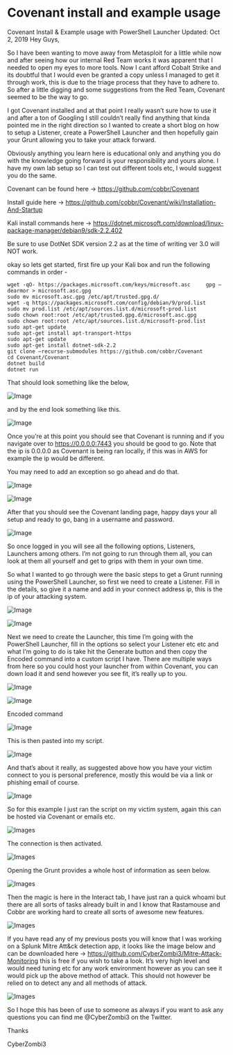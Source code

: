 # Covenant install and example usage

Covenant Install & Example usage with PowerShell Launcher Updated: Oct 2, 2019 Hey Guys,

So I have been wanting to move away from Metasploit for a little while now and after seeing how our internal Red Team works it was apparent that I needed to open my eyes to more tools. Now I cant afford Cobalt Strike and its doubtful that I would even be granted a copy unless I managed to get it through work, this is due to the triage process that they have to adhere to. So after a little digging and some suggestions from the Red Team, Covenant seemed to be the way to go.

I got Covenant installed and at that point I really wasn’t sure how to use it and after a ton of Googling I still couldn’t really find anything that kinda pointed me in the right direction so I wanted to create a short blog on how to setup a Listener, create a PowerShell Launcher and then hopefully gain your Grunt allowing you to take your attack forward.

Obviously anything you learn here is educational only and anything you do with the knowledge going forward is your responsibility and yours alone. I have my own lab setup so I can test out different tools etc, I would suggest you do the same.

Covenant can be found here -> https://github.com/cobbr/Covenant

Install guide here -> https://github.com/cobbr/Covenant/wiki/Installation-And-Startup

Kali install commands here -> https://dotnet.microsoft.com/download/linux-package-manager/debian9/sdk-2.2.402

Be sure to use DotNet SDK version 2.2 as at the time of writing ver 3.0 will NOT work.

okay so lets get started, first fire up your Kali box and run the following commands in order -

    wget -qO- https://packages.microsoft.com/keys/microsoft.asc 	gpg –dearmor > microsoft.asc.gpg
    sudo mv microsoft.asc.gpg /etc/apt/trusted.gpg.d/
    wget -q https://packages.microsoft.com/config/debian/9/prod.list
    sudo mv prod.list /etc/apt/sources.list.d/microsoft-prod.list
    sudo chown root:root /etc/apt/trusted.gpg.d/microsoft.asc.gpg
    sudo chown root:root /etc/apt/sources.list.d/microsoft-prod.list
    sudo apt-get update
    sudo apt-get install apt-transport-https
    sudo apt-get update
    sudo apt-get install dotnet-sdk-2.2
    git clone –recurse-submodules https://github.com/cobbr/Covenant
    cd Covenant/Covenant
    dotnet build
    dotnet run

That should look something like the below,

![Image](https://github.com/CyberZombi3/CyberZombi3.co.uk/blob/master/Covenant-Install-and-usage/Images/Install.png?raw=true)

and by the end look something like this.

![Image](https://github.com/CyberZombi3/CyberZombi3.co.uk/blob/master/Covenant-Install-and-usage/Images/running.png?raw=true)

Once you’re at this point you should see that Covenant is running and if you navigate over to https://0.0.0.0:7443 you should be good to go. Note that the ip is 0.0.0.0 as Covenant is being ran locally, if this was in AWS for example the ip would be different.

You may need to add an exception so go ahead and do that.

![Image](https://github.com/CyberZombi3/CyberZombi3.co.uk/blob/master/Covenant-Install-and-usage/Images/cert1.png?raw=true)

![Image](https://github.com/CyberZombi3/CyberZombi3.co.uk/blob/master/Covenant-Install-and-usage/Images/cert3.png?raw=true)

After that you should see the Covenant landing page, happy days your all setup and ready to go, bang in a username and password.

![Image](https://github.com/CyberZombi3/CyberZombi3.co.uk/blob/master/Covenant-Install-and-usage/Images/initial%20logon.png?raw=true)
          
So once logged in you will see all the following options, Listeners, Launchers among others. I’m not going to run through them all, you can look at them all yourself and get to grips with them in your own time.

So what I wanted to go through were the basic steps to get a Grunt running using the PowerShell Launcher, so first we need to create a Listener. Fill in the details, so give it a name and add in your connect address ip, this is the ip of your attacking system.

![Image](https://github.com/CyberZombi3/CyberZombi3.co.uk/blob/master/Covenant-Install-and-usage/Images/Listener.png?raw=true)

![Image](https://github.com/CyberZombi3/CyberZombi3.co.uk/blob/master/Covenant-Install-and-usage/Images/Listener2.png?raw=true)

Next we need to create the Launcher, this time I’m going with the PowerShell Launcher, fill in the options so select your Listener etc etc and what I’m going to do is take hit the Generate button and then copy the Encoded command into a custom script I have. There are multiple ways from here so you could host your launcher from within Covenant, you can down load it and send however you see fit, it’s really up to you.

![Image](https://github.com/CyberZombi3/CyberZombi3.co.uk/blob/master/Covenant-Install-and-usage/Images/Launcher.png?raw=true)

![Image](https://github.com/CyberZombi3/CyberZombi3.co.uk/blob/master/Covenant-Install-and-usage/Images/Launcher2.png?raw=true)

Encoded command 

![Image](https://github.com/CyberZombi3/CyberZombi3.co.uk/blob/master/Covenant-Install-and-usage/Images/Encoded.png?raw=true)

This is then pasted into my script.

![Image](https://github.com/CyberZombi3/CyberZombi3.co.uk/blob/master/Covenant-Install-and-usage/Images/Script.png?raw=true)

And that’s about it really, as suggested above how you have your victim connect to you is personal preference, mostly this would be via a link or phishing email of course.

![Image](https://github.com/CyberZombi3/CyberZombi3.co.uk/blob/master/Covenant-Install-and-usage/Images/Grunts.png?raw=true)

So for this example I just ran the script on my victim system, again this can be hosted via Covenant or emails etc.

![Images](https://github.com/CyberZombi3/CyberZombi3.co.uk/blob/master/Covenant-Install-and-usage/Images/Grunt%20Activation.png?raw=true)

The connection is then activated.

![Images](https://github.com/CyberZombi3/CyberZombi3.co.uk/blob/master/Covenant-Install-and-usage/Images/Grunt%20connection.png?raw=true)

Opening the Grunt provides a whole host of information as seen below.

![Images](https://github.com/CyberZombi3/CyberZombi3.co.uk/blob/master/Covenant-Install-and-usage/Images/Gruntdetails.png?raw=true)

Then the magic is here in the Interact tab, I have just ran a quick whoami but there are all sorts of tasks already built in and I know that Rastamouse and Cobbr are working hard to create all sorts of awesome new features.

![Images](https://github.com/CyberZombi3/CyberZombi3.co.uk/blob/master/Covenant-Install-and-usage/Images/Grunt%20Interaction.png?raw=true)

If you have read any of my previous posts you will know that I was working on a Splunk Mitre Att&ck detection app, it looks like the image below and can be downloaded here -> https://github.com/CyberZombi3/Mitre-Attack-Monitoring this is free if you wish to take a look. It’s very high level and would need tuning etc for any work environment however as you can see it would pick up the above method of attack. This should not however be relied on to detect any and all methods of attack.

![Images](https://github.com/CyberZombi3/CyberZombi3.co.uk/blob/master/Covenant-Install-and-usage/Images/MitreAttackMonitoring.png?raw=true)

So I hope this has been of use to someone as always if you want to ask any questions you can find me @CyberZombi3 on the Twitter.

Thanks

CyberZombi3
